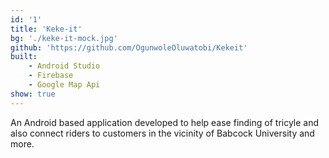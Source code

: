 ```yaml
---
id: '1'
title: 'Keke-it'
bg: './keke-it-mock.jpg'
github: 'https://github.com/OgunwoleOluwatobi/Kekeit'
built:
    - Android Studio
    - Firebase
    - Google Map Api
show: true
---
```


An Android based application developed to help ease finding of tricyle and also connect riders to customers in the vicinity of Babcock University and more.